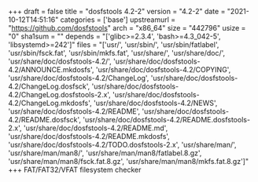 +++
draft = false
title = "dosfstools 4.2-2"
version = "4.2-2"
date = "2021-10-12T14:51:16"
categories = ['base']
upstreamurl = "https://github.com/dosfstools"
arch = "x86_64"
size = "442796"
usize = "0"
sha1sum = ""
depends = "['glibc>=2.3.4', 'bash>=4.3_042-5', 'libsystemd>=242']"
files = "['usr/', 'usr/sbin/', 'usr/sbin/fatlabel', 'usr/sbin/fsck.fat', 'usr/sbin/mkfs.fat', 'usr/share/', 'usr/share/doc/', 'usr/share/doc/dosfstools-4.2/', 'usr/share/doc/dosfstools-4.2/ANNOUNCE.mkdosfs', 'usr/share/doc/dosfstools-4.2/COPYING', 'usr/share/doc/dosfstools-4.2/ChangeLog', 'usr/share/doc/dosfstools-4.2/ChangeLog.dosfsck', 'usr/share/doc/dosfstools-4.2/ChangeLog.dosfstools-2.x', 'usr/share/doc/dosfstools-4.2/ChangeLog.mkdosfs', 'usr/share/doc/dosfstools-4.2/NEWS', 'usr/share/doc/dosfstools-4.2/README', 'usr/share/doc/dosfstools-4.2/README.dosfsck', 'usr/share/doc/dosfstools-4.2/README.dosfstools-2.x', 'usr/share/doc/dosfstools-4.2/README.md', 'usr/share/doc/dosfstools-4.2/README.mkdosfs', 'usr/share/doc/dosfstools-4.2/TODO.dosfstools-2.x', 'usr/share/man/', 'usr/share/man/man8/', 'usr/share/man/man8/fatlabel.8.gz', 'usr/share/man/man8/fsck.fat.8.gz', 'usr/share/man/man8/mkfs.fat.8.gz']"
+++
FAT/FAT32/VFAT filesystem checker